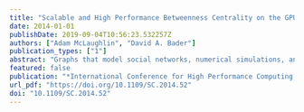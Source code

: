 ```yaml
---
title: "Scalable and High Performance Betweenness Centrality on the GPU"
date: 2014-01-01
publishDate: 2019-09-04T10:56:23.532257Z
authors: ["Adam McLaughlin", "David A. Bader"]
publication_types: ["1"]
abstract: "Graphs that model social networks, numerical simulations, and the structure of the Internet are enormous and cannot be manually inspected. A popular metric used to analyze these networks is between ness centrality, which has applications in community detection, power grid contingency analysis, and the study of the human brain. However, these analyses come with a high computational cost that prevents the examination of large graphs of interest. Prior GPU implementations suffer from large local data structures and inefficient graph traversals that limit scalability and performance. Here we present several hybrid GPU implementations, providing good performance on graphs of arbitrary structure rather than just scale-free graphs as was done previously. We achieve up to 13x speedup on high-diameter graphs and an average of 2.71x speedup overall over the best existing GPU algorithm. We observe near linear speedup and performance exceeding tens of GTEPS when running between ness centrality on 192 GPUs."
featured: false
publication: "*International Conference for High Performance Computing, Networking, Storage and Analysis, SC 2014, New Orleans, LA, USA, November 16-21, 2014*"
url_pdf: "https://doi.org/10.1109/SC.2014.52"
doi: "10.1109/SC.2014.52"
---
```


